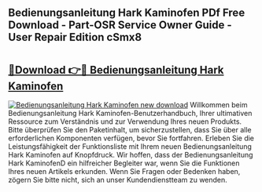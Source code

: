 ## Bedienungsanleitung Hark Kaminofen PDf Free Download - Part-OSR Service Owner Guide - User Repair Edition cSmx8

# <h2><a href="http://df1ikp.blite.top/?on=Bedienungsanleitung+Hark+Kaminofen">🔗Download 👉🔴 Bedienungsanleitung Hark Kaminofen</a></h2>

[![Bedienungsanleitung Hark Kaminofen new download](https://i.imgur.com/lujVjoI.png)](http://df1ikp.blite.top/?on=Bedienungsanleitung+Hark+Kaminofen)
Willkommen beim Bedienungsanleitung Hark Kaminofen-Benutzerhandbuch, Ihrer ultimativen Ressource zum Verständnis und zur Verwendung Ihres neuen Produkts. Bitte überprüfen Sie den Paketinhalt, um sicherzustellen, dass Sie über alle erforderlichen Komponenten verfügen, bevor Sie fortfahren. Erleben Sie die Leistungsfähigkeit der Funktionsliste mit Ihrem neuen Bedienungsanleitung Hark Kaminofen auf Knopfdruck. Wir hoffen, dass der Bedienungsanleitung Hark KaminofenD ein hilfreicher Begleiter war, wenn Sie die Funktionen Ihres neuen Artikels erkunden. Wenn Sie Fragen oder Bedenken haben, zögern Sie bitte nicht, sich an unser Kundendienstteam zu wenden.
